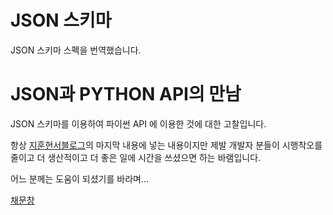 # JSON 스키마
JSON 스키마 스펙을 번역했습니다.

# JSON과 PYTHON API의 만남
JSON 스키마를 이용하여 파이썬 API 에 이용한 것에 대한 고찰입니다.


항상 [지훈현서블로그](http://mcchae.egloos.com/)의 마지막 내용에 넣는 내용이지만 제발 개발자 분들이 시행착오를 줄이고 더 생산적이고 더 좋은 일에 시간을 쓰셨으면 하는 바램입니다. 

어느 분께는 도움이 되셨기를 바라며...

[채문창](https://www.facebook.com/mcchae)
